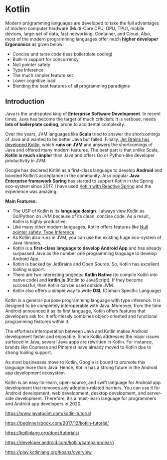 # Kotlin

Modern programming languages are developed to take the full advantages of modern computer hardware (Multi-Core CPU, GPU, TPU), mobile devices, large-set of data, fast networking, Container, and Cloud. Also, most of the modern programming languages offer much **higher developer Ergonomics** as given below:

- Concise and terse code (less boilerplate coding)
- Built-in support for concurrency
- Null pointer safety
- Type Inference
- The much simpler feature set
- Lower cognitive load
- Blending the best features of all programming paradigms

## Introduction

Java is the undisputed king of **Enterprise Software Development**. In recent times, Java has become the target of much criticism: It is verbose, needs **lots of boilerplate coding**, prone to accidental complexity. 

Over the years, JVM languages like **Scala** tried to answer the shortcomings of Java and wanted to be better Java but failed. Finally, <u>Jet Brains has developed Kotlin</u>, which **runs on JVM** and answers the shortcomings of Java and offered many modern features. The best part is that unlike Scala, **Kotlin is much simpler** than Java and offers Go or Python-like developer productivity in JVM.

Google has declared Kotlin as a first-class language to develop **Android** and boosted Kotlin’s acceptance in the community. Also popular **Java Enterprise framework Spring** has started to support Kotlin in the Spring eco-system since 2017. I have used <u>Kotlin with Reactive Spring</u> and the experience was amazing.

**Main Features:**

- The USP of Kotlin is its **language design**. I always view Kotlin as Go/Python on JVM because of its clean, concise code. As a result, Kotlin is highly productive.
- Like many other modern languages, Kotlin offers features like <u>Null pointer safety, Type Inference</u>.
- As Kotlin also runs in JVM, you can use the existing huge eco-system of Java libraries.
- Kotlin is a **first-class language to develop Android App** and has already surpassed Java as the number one programming language to develop Android App.
- Kotlin is backed by JetBrains and Open Source. So, Kotlin has excellent tooling support.
- There are two interesting projects: **Kotlin Native** (to compile Kotlin into native code) and **kotlin.js** (Kotlin to JavaScript). If they become successful, then Kotlin can be used outside JVM.
- Kotlin also offers a simple way to write **DSL** (Domain Specific Language)



Kotlin is a general-purpose programming language with type inference. It is designed to be completely interoperable with Java. Moreover, from the time Android announced it as its first language, Kotlin offers features that developers ask for. It effortlessly combines object-oriented and functional programming features within it.



The effortless interoperation between Java and Kotlin makes Android development faster and enjoyable. Since Kotlin addresses the major issues surfaced in Java, several Java apps are rewritten in Kotlin. For instance, brands like Coursera and Pinterest have already moved to Kotlin due to strong tooling support. 

As most businesses move to Kotlin, Google is bound to promote this language more than Java. Hence, Kotlin has a strong future in the Android app development ecosystem.

Kotlin is an easy-to-learn, open-source, and swift language for Android app development that removes any adoption-related barriers. You can use it for Android development, web development, desktop development, and server-side development. Therefore, it’s a must-learn language for programmers and Android app developers in 2020. 



https://www.javatpoint.com/kotlin-tutorial

https://beginnersbook.com/2017/12/kotlin-tutorial/

https://kotlinlang.org/docs/tutorials/

https://developer.android.com/kotlin/campaign/learn

https://play.kotlinlang.org/koans/overview



